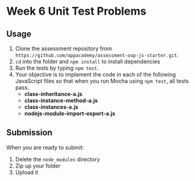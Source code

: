 # Week 6 Unit Test Problems

## Usage

1. Clone the assessment repository from
   `https://github.com/appacademy/assessment-oop-js-starter.git`.
2. `cd` into the folder and `npm install` to install dependencies
3. Run the tests by typing `npm test`.
4. Your objective is to implement the code in each of the following JavaScript
   files so that when you run Mocha using `npm test`, all tests pass.
   * **class-inheritance-a.js**
   * **class-instance-method-a.js**
   * **class-instances-a.js**
   * **nodejs-module-import-export-a.js**


## Submission

When you are ready to submit:

1. Delete the `node_modules` directory
2. Zip up your folder
3. Upload it
